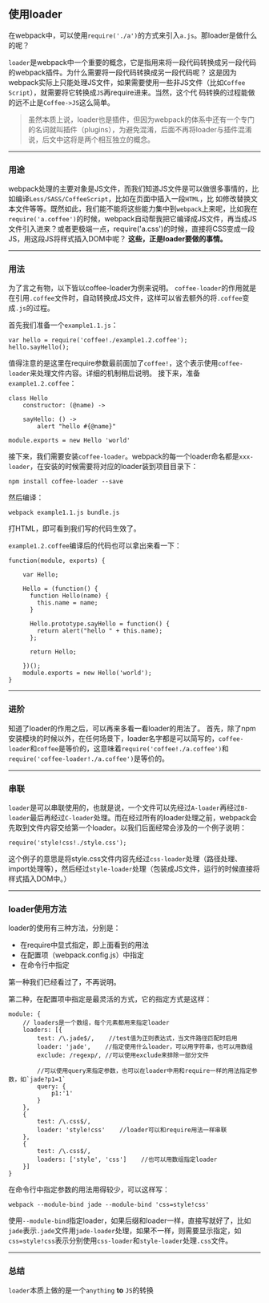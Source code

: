 ## 使用loader
在webpack中，可以使用`require('./a')`的方式来引入`a.js`。那loader是做什么的呢？

`loader`是webpack中一个重要的概念，它是指用来将一段代码转换成另一段代码的webpack插件。为什么需要将一段代码转换成另一段代码呢？
这是因为webpack实际上只能处理JS文件，如果需要使用一些非JS文件（比如`Coffee Script`），就需要将它转换成`JS`再require进来。当然，这个代
码转换的过程能做的远不止是`Coffee->JS`这么简单。

> 虽然本质上说，loader也是插件，但因为webpack的体系中还有一个专门的名词就叫插件（plugins），为避免混淆，后面不再将loader与插件混淆
> 说，后文中这将是两个相互独立的概念。

- - -
### 用途

webpack处理的主要对象是JS文件，而我们知道JS文件是可以做很多事情的，比如编译`Less/SASS/CoffeeScript`，比如在页面中插入一段`HTML`，比
如修改替换文本文件等等。既然如此，我们能不能将这些能力集中到`webpack`上来呢，比如我在`require('a.coffee')`的时候，webpack自动帮我把它编译成JS文件，再当成JS文件引入进来？或者更极端一点，require('a.css')的时候，直接将CSS变成一段JS，用这段JS将样式插入DOM中呢？
**这些，正是loader要做的事情。**

- - -
### 用法

为了言之有物，以下皆以coffee-loader为例来说明。
`coffee-loader`的作用就是在引用`.coffee`文件时，自动转换成JS文件，这样可以省去额外的将`.coffee`变成`.js`的过程。

首先我们准备一个`example1.1.js`：

    var hello = require('coffee!./example1.2.coffee');
    hello.sayHello();

值得注意的是这里在require参数最前面加了`coffee!`，这个表示使用`coffee-loader`来处理文件内容。详细的机制稍后说明。
接下来，准备`example1.2.coffee`：

    class Hello
        constructor: (@name) ->

        sayHello: () ->
            alert "hello #{@name}"

    module.exports = new Hello 'world'
    
接下来，我们需要安装`coffee-loader`。webpack的每一个loader命名都是`xxx-loader`，在安装的时候需要将对应的loader装到项目目录下：

    npm install coffee-loader --save
然后编译：

    webpack example1.1.js bundle.js
    
打HTML，即可看到我们写的代码生效了。

`example1.2.coffee`编译后的代码也可以拿出来看一下：

    function(module, exports) {

        var Hello;

        Hello = (function() {
          function Hello(name) {
            this.name = name;
          }

          Hello.prototype.sayHello = function() {
            return alert("hello " + this.name);
          };

          return Hello;

        })();
        module.exports = new Hello('world');
    }
    
- - -
### 进阶

知道了loader的作用之后，可以再来多看一看loader的用法了。
首先，除了npm安装模块的时候以外，在任何场景下，loader名字都是可以简写的，`coffee-loader`和`coffee`是等价的，这意味着`require('coffee!./a.coffee')`和`require('coffee-loader!./a.coffee')`是等价的。

- - -

### 串联

`loader`是可以串联使用的，也就是说，一个文件可以先经过`A-loader`再经过`B-loader`最后再经过`C-loader`处理。而在经过所有的loader处理之前，webpack会先取到文件内容交给第一个loader。以我们后面经常会涉及的一个例子说明：

    require('style!css!./style.css');
    
这个例子的意思是将style.css文件内容先经过`css-loader`处理（路径处理、import处理等），然后经过`style-loader`处理（包装成JS文件，运行的时候直接将样式插入DOM中。）

- - -
### loader使用方法

loader的使用有三种方法，分别是：

- 在require中显式指定，即上面看到的用法
- 在配置项（webpack.config.js）中指定
- 在命令行中指定

第一种我们已经看过了，不再说明。

第二种，在配置项中指定是最灵活的方式，它的指定方式是这样：

    module: {
        // loaders是一个数组，每个元素都用来指定loader
        loaders: [{
            test: /\.jade$/,    //test值为正则表达式，当文件路径匹配时启用
            loader: 'jade',    //指定使用什么loader，可以用字符串，也可以用数组
            exclude: /regexp/, //可以使用exclude来排除一部分文件

            //可以使用query来指定参数，也可以在loader中用和require一样的用法指定参数，如`jade?p1=1`
            query: {
                p1:'1'
            }
        },
        {
            test: /\.css$/,
            loader: 'style!css'    //loader可以和require用法一样串联
        },
        {
            test: /\.css$/,
            loaders: ['style', 'css']    //也可以用数组指定loader
        }]
    }
    
在命令行中指定参数的用法用得较少，可以这样写：

    webpack --module-bind jade --module-bind 'css=style!css'
    
使用`--module-bind`指定loader，如果后缀和loader一样，直接写就好了，比如`jade`表示`.jade`文件用`jade-loader`处理，如果不一样，则需要显示指定，如`css=style!css`表示分别使用`css-loader`和`style-loader`处理`.css`文件。

- - -
### 总结

`loader`本质上做的是一个`anything` **to** `JS`的转换
